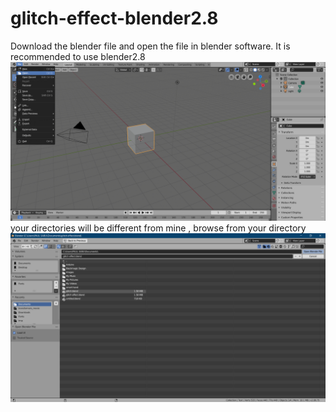 # glitch-effect-blender2.8
Download the blender file and open the file in blender software. It is recommended to use blender2.8<br>
![](/images/img1.png)<br>
your directories will be different from mine , browse from your directory <br>
![](/images/img2.png)<br>
